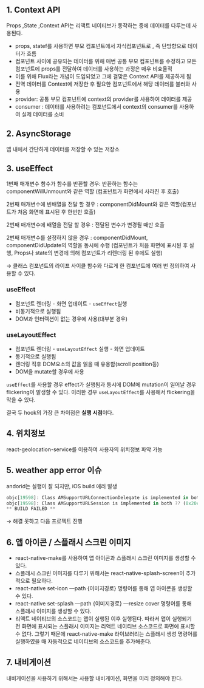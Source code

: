 ## 1. Context API

Props ,State ,Context API는 리액트 네이티브가 동작하는 중에 데이터를 다루는데 사용된다. 

- props, statef를 사용하면 부모 컴포넌트에서 자식컴포넌트로 , 즉 단방향으로 데이터가 흐름
- 컴포넌트 사이에 공유되는 데이터를 위해 매번 공통 부모 컴포넌트를 수정하고 모든 컴포넌트에 props를 전달하여 데이터를 사용하는 과정은 매우 비효율적
- 이를 위해 Flux라는 개념이 도입되었고 그에 걸맞은 Context API를 제공하게 됨
- 전역 데이터를 Context에 저장한 후 필요한 컴포넌트에서 해당 데이터를 불러와 사용
- provider: 공통 부모 컴포넌트에 context의 provider를 사용하여 데이터를 제공
- consumer : 데이터를 사용하려는 컴포넌트에서 context의 consumer를 사용하여 실제 데이터를 소비

## 2. AsyncStorage

앱 내에서 간단하게 데이터를 저장할 수 있는 저장소

## 3. useEffect

1번째 매개변수 함수가 함수를 반환할 경우: 반환하는 함수는 componentWillUnmount와 같은 역할 (컴포넌트가 화면에서 사라진 후 호출)

2번째 매개변수에 빈배열을 전달 할 경우 : componentDidMount와 같은 역할(컴포넌트가 처음 화면에 표시된 후 한번만 호출)

2번째 매개변수에 배열을 전달 할 경우 : 전달된 변수가 변경될 때만 호출

2번째 매개변수를 설정하지 않을 경우 : componentDidMount, componentDidUpdate의 역할을 동시에 수행 (컴포넌트가 처음 화면에 표시된 후 실행, Props나 state의 변경에 의해 컴포넌트가 리렌더링 된 후에도 실행)

→ 클래스 컴포넌트의 라이프 사이클 함수와 다르게 한 컴포넌트에 여러 번 정의하여 사용할 수 있다.

### useEffect

- 컴포넌트 렌더링 - 화면 업데이트 - `useEffect`실행
- 비동기적으로 실행됨
- DOM과 인터렉션이 없는 경우에 사용(대부분 경우)

### useLayoutEffect

- 컴포넌트 렌더링 - `useLayoutEffect` 실행 - 화면 업데이트
- 동기적으로 실행됨
- 렌더링 직후 DOM요소의 값을 읽을 때 유용함(scroll position등)
- DOM을 mutate할 경우에 사용

`useEffect`를 사용할 경우 effect가 실행됨과 동시에 DOM에 mutation이 일어날 경우 flickering이 발생할 수 있다. 이러한 경우 `useLayoutEffect`를 사용해서 flickering을 막을 수 있다.

결국 두 hook의 가장 큰 차이점은 **실행 시점**이다.

## 4. 위치정보

react-geolocation-service를 이용하여 사용자의 위치정보 파악 가능

## 5. weather app error 이슈

andorid는 실행이 잘 되지만, iOS build 에러 발생 

```jsx
objc[19598]: Class AMSupportURLConnectionDelegate is implemented in both ?? (0x20ca78188) and ?? (0x115c482b8). One of the two will be used. Which one is undefined.
objc[19598]: Class AMSupportURLSession is implemented in both ?? (0x20ca781d8) and ?? (0x115c48308). One of the two will be used. Which one is undefined.
** BUILD FAILED **
```

→ 해결 못하고 다음 프로젝트 진행

## 6. 앱 아이콘 / 스플래시 스크린 이미지

- react-native-make를 사용하여 앱 아이콘과 스플래시 스크린 이미지를 생성할 수 있다.
- 스플래시 스크린 이미지를 다루기 위해서는 react-native-splash-screen이 추가적으로 필요하다.
- react-native set-icon —path {이미지경로} 명령어를 통해 앱 아이콘을 생성할 수 있다.
- react-native set-splash —path {이미지경로} —resize cover 명령어를 통해 스플래시 이미지를 생성할 수 있다.
- 리액트 네이티브의 소스코드는 앱이 실행된 이후 실행된다. 따라서 앱이 실행되기 전 화면에 표시되는 스플래시 이미지는 리액트 네이티브 소스코드로 화면에 표시할 수 없다. 그렇기 때문에 react-native-make 라이브러리는 스플래시 생성 명령어를 실행하였을 때 자동적으로 네이티브의 소스코드를 추가해준다.

## 7. 내비게이션

내비게이션을 사용하기 위해서는 사용할 내비게이션, 화면을 미리 정의해야 한다.